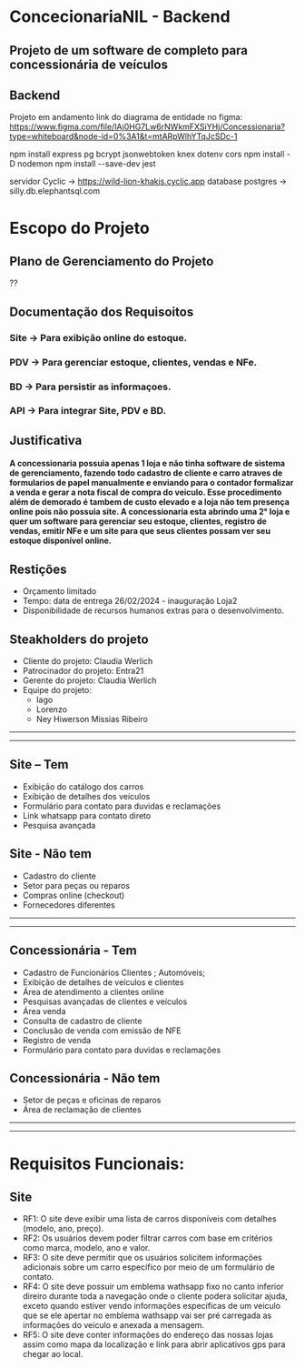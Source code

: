 # ConcecionariaNIL - Backend
## Projeto de um software de completo para concessionária de veículos
## Backend

Projeto em andamento
link do diagrama de entidade no figma:
https://www.figma.com/file/IAj0HG7Lw6rNWkmFXSiYHj/Concessionaria?type=whiteboard&node-id=0%3A1&t=mtARpWlhYTqJcSDc-1

npm install express pg bcrypt jsonwebtoken knex dotenv cors
npm install -D nodemon
npm install --save-dev jest

servidor Cyclic -> https://wild-lion-khakis.cyclic.app
database postgres -> silly.db.elephantsql.com




# Escopo do Projeto

## Plano de Gerenciamento do Projeto
??

## Documentação dos Requisoitos
  ### Site -> Para exibição online do estoque.
  ### PDV -> Para gerenciar estoque, clientes, vendas e NFe.
  ### BD -> Para persistir as informaçoes.
  ### API -> Para integrar Site, PDV e BD.

## Justificativa
  #### A concessionaria possuia apenas 1 loja e não tinha software de sistema de gerenciamento, fazendo todo cadastro de cliente e carro atraves de formularios de papel manualmente e enviando para o contador formalizar a venda e gerar a nota fiscal de compra do veiculo. Esse procedimento além de demorado é tambem de custo elevado e a loja não tem presença online pois não possuia site. A concessionaria esta abrindo uma 2° loja e quer um software para gerenciar seu estoque, clientes, registro de vendas, emitir NFe e um site para que seus clientes possam ver seu estoque disponível online.

## Restições
  - Orçamento limitado
  - Tempo: data de entrega 26/02/2024 - inauguração Loja2
  - Disponibilidade de recursos humanos extras para o desenvolvimento.

## Steakholders do projeto
  - Cliente do projeto: Claudia Werlich
  - Patrocinador do projeto: Entra21
  - Gerente do projeto: Claudia Werlich
  - Equipe do projeto:
      - Iago
      - Lorenzo
      - Ney Hiwerson Missias Ribeiro

---
---
## Site – Tem
- Exibição do catálogo dos carros
- Exibição de detalhes dos veículos
- Formulário para contato para duvidas e reclamações
- Link whatsapp para contato direto
- Pesquisa avançada
## Site - Não tem
- Cadastro do cliente
- Setor para peças ou reparos
- Compras online (checkout)
- Fornecedores diferentes

---
---
## Concessionária - Tem
- Cadastro de Funcionários Clientes ; Automóveis;
- Exibição de detalhes de veículos e clientes
- Área de atendimento a clientes online
- Pesquisas avançadas de clientes e veículos
- Área venda
- Consulta de cadastro de cliente
- Conclusão de venda com emissão de NFE
- Registro de venda
- Formulário para contato para duvidas e reclamações
## Concessionária - Não tem
- Setor de peças e oficinas de reparos
- Área de reclamação de clientes

---
---
#  Requisitos Funcionais:
## Site
- RF1: O site deve exibir uma lista de carros disponíveis com detalhes (modelo, ano, preço).
- RF2: Os usuários devem poder filtrar carros com base em critérios como marca, modelo, ano e valor.
- RF3: O site deve permitir que os usuários solicitem informações adicionais sobre um carro específico por meio de um formulário de contato.
- RF4: O site deve possuir um emblema wathsapp fixo no canto inferior direiro durante toda a navegação onde o cliente podera solicitar ajuda, exceto quando estiver vendo informações especificas de um veiculo que se ele apertar no emblema wathsapp vai ser pré carregada as informações do veiculo e anexada a mensagem.
- RF5: O site deve conter informações do endereço das nossas lojas assim como mapa da localização e link para abrir aplicativos gps para chegar ao local.
